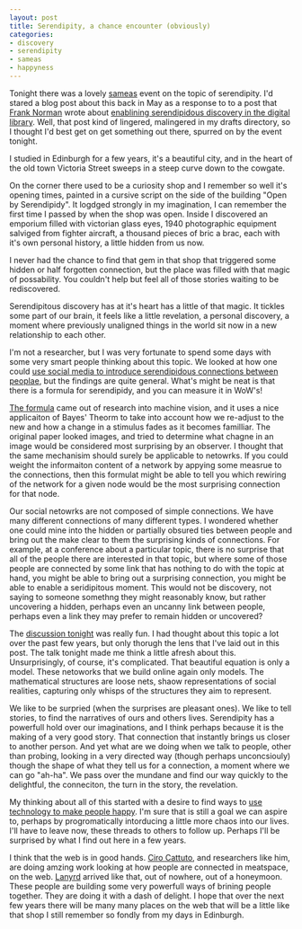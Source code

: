 ```yaml
---
layout: post
title: Serendipity, a chance encounter (obviously)
categories:
- discovery
- serendipity
- sameas 
- happyness
---
```


Tonight there was a lovely [sameas][sameas] event on the topic of serendipity. I'd stared a blog post about this back in May as a response to to a post that [Frank Norman][fn] wrote about [enablining serendipidous discovery in the digital library][post]. Well, that post kind of lingered, malingered in my drafts directory, so I thought I'd best get on get something out there, spurred on by the event tonight.

I studied in Edinburgh for a few years, it's a beautiful city, and in the heart of the old town Victoria Street sweeps 
in a steep curve down to the cowgate. 

On the corner there used to be a curiosity shop and I remember so well it's opening times, painted in a cursive script on the side of the building "Open by Serendipidy". It logdged strongly in my imagination, I can remember the first time I passed by when the shop was open. Inside I discovered an emporium filled with victorian glass eyes, 1940 photographic equipment salviged from fighter aircraft, a thousand pieces of bric a brac, each with it's own personal history, a little hidden from us now. 

I never had the chance to find that gem in that shop that triggered some hidden or half forgotten connection, but the place was filled with that magic of possability. You couldn't help but feel all of those stories waiting to be rediscovered. 

Serendipitous discovery has at it's heart has a little of that magic. It tickles some part of our brain, it feels like a little revelation, a personal discovery, a moment where previously unaligned things in the world sit now in a new relationship to each other.

I'm not a researcher, but I was very fortunate to spend some days with some very smart people thinking about this topic. We looked at how one could [use social media to introduce serendipidous connections between peoplae][paper], but the findings are quite general. What's might be neat is that there is a formula for serendipidy, and you can measure it in WoW's! 

[The formula][wows] came out of research into machine vision, and it uses a nice applicaiton of Bayes' Theorm to take into account how we re-adjust to the new and how a change in a stimulus fades as it becomes familliar. The original paper looked images, and tried to determine what chagne in an image would be considered most surprising by an observer. I thought that the same mechanisim should surely be applicable to netowrks. If you could weight the informaiton content of a network by appying some measrue to the connections, then this formulat might be able to tell you which rewiring of the network for a given node would be the most surprising connection for that node. 

Our social netowrks are not composed of simple connections. We have many different connections of many different types. I wondered whether one could mine into the hidden or partially obsured ties between people and bring out the make clear to them the surprising kinds of connections. For example, at a conference about a particular topic, there is no surprise that all of the people there are interested in that topic, but where some of those people are connected by some link that has nothing to do with the topic at hand, you might be able to bring out a surprising connection, you might be able to enable a seridipitous moment. This would not be discovery, not saying to someone somethng they might reasonably know, but rather uncovering a hidden, perhaps even an uncanny link between people, perhaps even a link they may prefer to remain hidden or uncovered?

The [discussion tonight][sameasser] was really fun. I had thought about this topic a lot over the past few years, but only thorugh the lens that I've laid out in this post. The talk tonight made me think a little afresh about this. Unsurprisingly, of course, it's complicated. That beautiful equation is only a model. These netoworks that we build online again only models. The mathematical structures are loose nets, shaow representations of social realities, capturing only whisps of the structures they aim to represent. 

We like to be surpried (when the surprises are pleasant ones). We like to tell stories, to find the narratives of ours and others lives. Serendipity has a powerfull hold over our imaginations, and I think perhaps because it is the making of a very good story. That connection that instantly brings us closer to another person. And yet what are we doing when we talk to people, other than probing, looking in a very directed way (though perhaps unconcsiouly) though the shape of what they tell us for a connection, a moment where we can go "ah-ha". We pass over the mundane and find our way quickly to the delightful, the conneciton, the turn in the story, the revelation. 

My thinking about all of this started with a desire to find ways to [use technology to make people happy][pres]. I'm sure that is still a goal we can aspire to, perhaps by progromatically intorducing a little more chaos into our lives. I'll have to leave now, these threads to others to follow up. Perhaps I'll be surprised by what I find out here in a few years.  

I think that the web is in good hands. [Ciro Cattuto][ciro], and researchers like him, are doing amzing work looking at how people are connected in meatspace, on the web. [Lanyrd][lan] arrived like that, out of nowhere, out of a honeymoon. These people are building some very powerfull ways of brining people together. They are doing it with a dash of delight. I hope that over the next few years there will be many many places on the web that will be a little like that shop I still remember so fondly from my days in Edinburgh.


[fn]: http://occamstypewriter.org/blog/author/fnorman/
[post]: http://occamstypewriter.org/trading-knowledge/2011/05/17/the-challenge-of-going-beyond/ 
[pic]: http://farm5.static.flickr.com/4106/4842199640_3a86b7b7a0.jpg
[paper]: http://eprints.ecs.soton.ac.uk/17000/ 
[wows]: http://ilab.usc.edu/surprise/
[ciro]: http://isiosf.isi.it/~cattuto/
[sameasser]: http://sameas.us/events/serendipity
[sameas]: http://sameas.us/
[pres]: http://www.slideshare.net/IanMulvany/integrating-everyting-presentation
[lan]: http://lanyrd.com/


